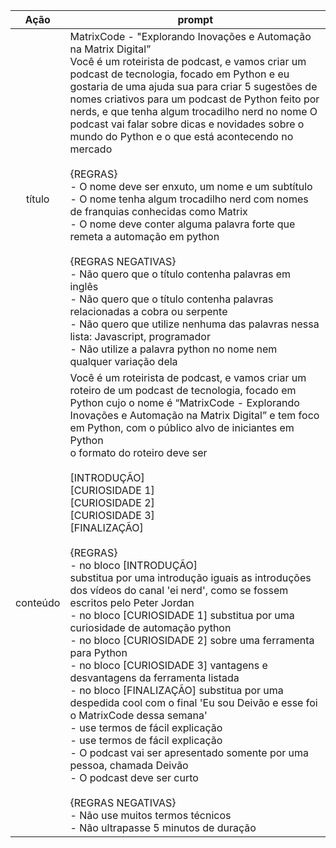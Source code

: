 
|   Ação   | prompt                                                                                                                                                                                                                                                                                                                                                                                                                                                                                                                                                                                                                                                                                                                                                                                                                                                                                                                                                                                                                                                                                                                                                                                                                 |
|:--------:|------------------------------------------------------------------------------------------------------------------------------------------------------------------------------------------------------------------------------------------------------------------------------------------------------------------------------------------------------------------------------------------------------------------------------------------------------------------------------------------------------------------------------------------------------------------------------------------------------------------------------------------------------------------------------------------------------------------------------------------------------------------------------------------------------------------------------------------------------------------------------------------------------------------------------------------------------------------------------------------------------------------------------------------------------------------------------------------------------------------------------------------------------------------------------------------------------------------------|
|  título  | MatrixCode - "Explorando Inovações e Automação na Matrix Digital” <br> Você é um roteirista de podcast, e vamos criar um podcast de tecnologia, focado em Python e eu gostaria de uma ajuda sua para criar 5 sugestões de nomes criativos para um podcast de Python feito por nerds, e que tenha algum trocadilho nerd no nome O podcast vai falar sobre dicas e novidades sobre o mundo do Python e o que está acontecendo no mercado <br><br>{REGRAS}<br>- O nome deve ser enxuto, um nome e um subtítulo<br>- O nome tenha algum trocadilho nerd com nomes de franquias conhecidas como Matrix<br>- O nome deve conter alguma palavra forte que remeta a automação em python<br><br>{REGRAS NEGATIVAS}<br>- Não quero que o título contenha palavras em inglês<br>- Não quero que o título contenha palavras relacionadas a cobra ou serpente<br>- Não quero que utilize nenhuma das palavras nessa lista: Javascript, programador<br>- Não utilize a palavra python no nome nem qualquer variação dela|
| conteúdo | Você é um roteirista de podcast, e vamos criar um  roteiro de um podcast de tecnologia, focado em Python cujo o nome é “MatrixCode - Explorando Inovações e Automação na Matrix Digital” e tem foco em Python,  com o público alvo de iniciantes em Python<br>o formato do roteiro deve ser<br><br>[INTRODUÇÃO]<br>[CURIOSIDADE 1]<br>[CURIOSIDADE 2]<br>[CURIOSIDADE 3]<br>[FINALIZAÇÃO]<br><br>{REGRAS}<br>- no bloco [INTRODUÇÃO]<br>substitua por uma introdução iguais as introduções dos vídeos do canal 'ei nerd', como se fossem escritos pelo Peter Jordan<br>- no bloco [CURIOSIDADE 1] substitua por uma curiosidade de automação python<br>- no bloco [CURIOSIDADE 2] sobre uma ferramenta para Python<br>- no bloco [CURIOSIDADE 3] vantagens e desvantagens da ferramenta listada<br>- no bloco [FINALIZAÇÃO] substitua por uma despedida cool com o final 'Eu sou Deivão e esse foi o MatrixCode dessa semana'<br>- use termos de fácil explicação<br>- use termos de fácil explicação<br>- O podcast vai ser apresentado somente por uma pessoa, chamada Deivão<br>- O podcast deve ser curto<br><br>{REGRAS NEGATIVAS}<br>- Não use muitos termos técnicos<br>- Não ultrapasse 5 minutos de duração|

